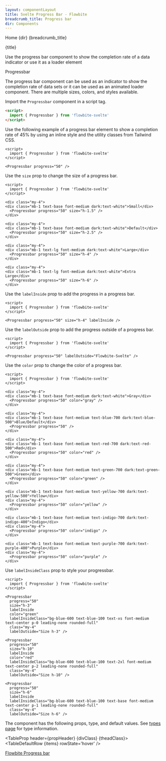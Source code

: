 ```yaml
---
layout: componentLayout
title: Svelte Progress Bar - Flowbite
breadcrumb_title: Progress bar
dir: Components
---
```


<script>
  import { Htwo, ExampleDiv, GitHubSource, CompoDescription, TableProp, TableDefaultRow} from '../utils'
  import { Breadcrumb, BreadcrumbItem, Heading, P, A } from '$lib'
  import { props as items } from '../props/Progressbar.json'
  // Props table
  let propHeader = ['Name', 'Type', 'Default']
  let divClass='w-full relative overflow-x-auto shadow-md sm:rounded-lg py-4'
  let theadClass ='text-xs text-gray-700 uppercase bg-gray-50 dark:bg-gray-700 dark:text-white'
</script>

<Breadcrumb class="pt-16 py-8">
  <BreadcrumbItem href="/" home >Home</BreadcrumbItem>
  <BreadcrumbItem>{dir}</BreadcrumbItem>
  <BreadcrumbItem>{breadcrumb_title}</BreadcrumbItem>
</Breadcrumb>

<Heading class="mb-2" tag="h1" customSize="text-3xl">{title}</Heading>

<CompoDescription>Use the progress bar component to show the completion rate of a data indicator or use it as a loader element</CompoDescription>

<ExampleDiv>
<GitHubSource href="progressbars/Progressbar.svelte">Progressbar</GitHubSource>
</ExampleDiv>

The progress bar component can be used as an indicator to show the completion rate of data sets or it can be used as an animated loader component. There are multiple sizes, colors, and styles available.

<Htwo label="Setup" />

Import the `Progressbar` component in a script tag.

```html
<script>
  import { Progressbar } from 'flowbite-svelte'
</script>
```

<Htwo label="Default progress bar" />

Use the following example of a progress bar element to show a completion rate of 45% by using an inline style and the utility classes from Tailwind CSS.

```svelte example hideScript
<script>
  import { Progressbar } from 'flowbite-svelte'
</script>

<Progressbar progress="50" />
```

<Htwo label="Sizes" />

Use the `size` prop to change the size of a progress bar.

```svelte example hideScript
<script>
  import { Progressbar } from 'flowbite-svelte'
</script>

<div class="my-4">
<div class="mb-1 text-base font-medium dark:text-white">Small</div>
  <Progressbar progress="50" size="h-1.5" />
</div>

<div class="my-4">
<div class="mb-1 text-base font-medium dark:text-white">Default</div>
  <Progressbar progress="50" size="h-2.5" />
</div>

<div class="my-4">
<div class="mb-1 text-lg font-medium dark:text-white">Large</div>
  <Progressbar progress="50" size="h-4" />
</div>

<div class="my-4">
<div class="mb-1 text-lg font-medium dark:text-white">Extra Large</div>
  <Progressbar progress="50" size="h-6" />
</div>
```

<Htwo label="With label inside" />

Use the `labelInside` prop to add the progress in a progress bar.


```svelte example hideScript
<script>
  import { Progressbar } from 'flowbite-svelte'
</script>

<Progressbar progress="50" size="h-4" labelInside />
```

<Htwo label="With label outside" />

Use the `labelOutside` prop to add the progress outside of a progress bar.


```svelte example hideScript
<script>
  import { Progressbar } from 'flowbite-svelte'
</script>

<Progressbar progress="50" labelOutside="Flowbite-Svelte" />
```

<Htwo label="Colors" />

Use the `color` prop to change the color of a progress bar.


```svelte example hideScript
<script>
  import { Progressbar } from 'flowbite-svelte'
</script>

<div class="my-4">
<div class="mb-1 text-base font-medium dark:text-white">Gray</div>
  <Progressbar progress="50" color="gray" />
</div>

<div class="my-4">
<div class="mb-1 text-base font-medium text-blue-700 dark:text-blue-500">Blue/Default</div>
  <Progressbar progress="50" />
</div>

<div class="my-4">
<div class="mb-1 text-base font-medium text-red-700 dark:text-red-500">Red</div>
  <Progressbar progress="50" color="red" />
</div>

<div class="my-4">
<div class="mb-1 text-base font-medium text-green-700 dark:text-green-500">Green</div>
  <Progressbar progress="50" color="green" />
</div>

<div class="mb-1 text-base font-medium text-yellow-700 dark:text-yellow-500">Yellow</div>
<div class="my-4">
  <Progressbar progress="50" color="yellow" />
</div>

<div class="mb-1 text-base font-medium text-indigo-700 dark:text-indigo-400">Indigo</div>
<div class="my-4">
  <Progressbar progress="50" color="indigo" />
</div>

<div class="mb-1 text-base font-medium text-purple-700 dark:text-purple-400">Purple</div>
<div class="my-4">
  <Progressbar progress="50" color="purple" />
</div>
```

<Htwo label='Custom style' />

Use `labelInsideClass` prop to style your progressbar.


```svelte example hideScript
<script>
  import { Progressbar } from 'flowbite-svelte'
</script>

<Progressbar
  progress="50"
  size="h-3"
  labelInside
  color="green"
  labelInsideClass="bg-blue-600 text-blue-100 text-xs font-medium text-center p-0 leading-none rounded-full"
  class="my-4"
  labelOutside="Size h-3" />

<Progressbar
  progress="50"
  size="h-10"
  labelInside
  color="red"
  labelInsideClass="bg-blue-600 text-blue-100 text-2xl font-medium text-center p-2 leading-none rounded-full"
  class="my-4"
  labelOutside="Size h-10" />

<Progressbar
  progress="50"
  size="h-6"
  labelInside
  labelInsideClass="bg-blue-600 text-blue-100 text-base font-medium text-center p-1 leading-none rounded-full"
  class="my-4"
  labelOutside="Size h-6" />
```

<Htwo label="Props" />

The component has the following props, type, and default values. See <A href="/pages/types">types page</A> for type information.

<TableProp header={propHeader} {divClass} {theadClass}>
  <TableDefaultRow {items} rowState='hover' />
</TableProp>

<Htwo label="References" />

<P>
  <A href="https://flowbite.com/docs/components/progress/" target="_blank" rel="noreferrer" class="link"
    >Flowbite Progress bar</A
  >
</P>
